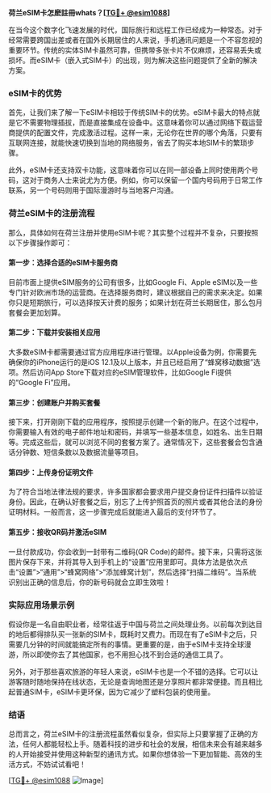 **荷兰eSIM卡怎麽註冊whats？[[TG💪+ @esim1088](https://t.me/s/esim1088)]**

在当今这个数字化飞速发展的时代，国际旅行和远程工作已经成为一种常态。对于经常需要跨国出差或者在国外长期居住的人来说，手机通讯问题是一个不容忽视的重要环节。传统的实体SIM卡虽然可靠，但携带多张卡片不仅麻烦，还容易丢失或损坏。而eSIM卡（嵌入式SIM卡）的出现，则为解决这些问题提供了全新的解决方案。

### eSIM卡的优势

首先，让我们来了解一下eSIM卡相较于传统SIM卡的优势。eSIM卡最大的特点就是它不需要物理插拔，而是直接集成在设备中。这意味着你可以通过网络下载运营商提供的配置文件，完成激活过程。这样一来，无论你在世界的哪个角落，只要有互联网连接，就能快速切换到当地的网络服务，省去了购买本地SIM卡的繁琐步骤。

此外，eSIM卡还支持双卡功能，这意味着你可以在同一部设备上同时使用两个号码，这对于商务人士来说尤为方便。例如，你可以保留一个国内号码用于日常工作联系，另一个号码则用于国际漫游时与当地客户沟通。

### 荷兰eSIM卡的注册流程

那么，具体如何在荷兰注册并使用eSIM卡呢？其实整个过程并不复杂，只要按照以下步骤操作即可：

#### 第一步：选择合适的eSIM卡服务商

目前市面上提供eSIM服务的公司有很多，比如Google Fi、Apple eSIM以及一些专门针对欧洲市场的运营商。在选择服务商时，建议根据自己的需求来决定。如果你只是短期旅行，可以选择按天计费的服务；如果计划在荷兰长期居住，那么包月套餐会更加划算。

#### 第二步：下载并安装相关应用

大多数eSIM卡都需要通过官方应用程序进行管理。以Apple设备为例，你需要先确保你的iPhone运行的是iOS 12.1及以上版本，并且已经启用了“蜂窝移动数据”选项。然后访问App Store下载对应的eSIM管理软件，比如Google Fi提供的“Google Fi”应用。

#### 第三步：创建账户并购买套餐

接下来，打开刚刚下载的应用程序，按照提示创建一个新的账户。在这个过程中，你需要输入有效的电子邮件地址和密码，并填写一些基本信息，如姓名、出生日期等。完成这些后，就可以浏览不同的套餐方案了。通常情况下，这些套餐会包含通话分钟数、短信条数以及数据流量等项目。

#### 第四步：上传身份证明文件

为了符合当地法律法规的要求，许多国家都会要求用户提交身份证件扫描件以验证身份。因此，在确认好套餐之后，别忘了上传护照首页的照片或者其他合法的身份证明材料。一般而言，这一步骤完成后就能进入最后的支付环节了。

#### 第五步：接收QR码并激活eSIM

一旦付款成功，你会收到一封带有二维码(QR Code)的邮件。接下来，只需将这张图片保存下来，并将其导入到手机上的“设置”应用里即可。具体方法是依次点击“设置”>“通用”>“蜂窝网络”>“添加蜂窝计划”，然后选择“扫描二维码”。当系统识别出正确的信息后，你的新号码就会立即生效啦！

### 实际应用场景示例

假设你是一名自由职业者，经常往返于中国与荷兰之间处理业务。以前每次到达目的地后都得排队买一张新的SIM卡，既耗时又费力。而现在有了eSIM卡之后，只需要几分钟的时间就能搞定所有的事情。更重要的是，由于eSIM卡支持全球漫游，所以即使你去了其他国家，也不用担心找不到合适的通信工具了。

另外，对于那些喜欢旅游的年轻人来说，eSIM卡也是一个不错的选择。它可以让游客随时随地保持在线状态，无论是查询地图还是分享照片都非常便捷。而且相比起普通SIM卡，eSIM卡更环保，因为它减少了塑料包装的使用量。

### 结语

总而言之，荷兰eSIM卡的注册流程虽然看似复杂，但实际上只要掌握了正确的方法，任何人都能轻松上手。随着科技的进步和社会的发展，相信未来会有越来越多的人开始接受并使用这种新型的通讯方式。如果你想体验一下更加智能、高效的生活方式，不妨试试看吧！

[[TG💪+ @esim1088](https://t.me/s/esim1088) ![Image](https://i.postimg.cc/4NQfJmqS/Snipaste-2025-05-13-00-14-12.png)]